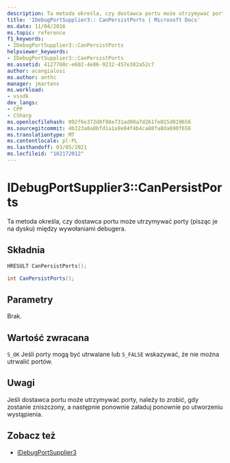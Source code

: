 ```yaml
---
description: Ta metoda określa, czy dostawca portu może utrzymywać porty (pisząc je na dysku) między wywołaniami debugera.
title: 'IDebugPortSupplier3:: CanPersistPorts | Microsoft Docs'
ms.date: 11/04/2016
ms.topic: reference
f1_keywords:
- IDebugPortSupplier3::CanPersistPorts
helpviewer_keywords:
- IDebugPortSupplier3::CanPersistPorts
ms.assetid: 4127760c-e602-4e86-9232-457e382a52c7
author: acangialosi
ms.author: anthc
manager: jmartens
ms.workload:
- vssdk
dev_langs:
- CPP
- CSharp
ms.openlocfilehash: 092f6e372d8f98e731ad90a7d261fe015d019656
ms.sourcegitcommit: 4b323a8a8bfd1a1a9e84f4b4ca88fa8da690f656
ms.translationtype: MT
ms.contentlocale: pl-PL
ms.lasthandoff: 03/05/2021
ms.locfileid: "102172012"
---
```

# <a name="idebugportsupplier3canpersistports"></a>IDebugPortSupplier3::CanPersistPorts
Ta metoda określa, czy dostawca portu może utrzymywać porty (pisząc je na dysku) między wywołaniami debugera.

## <a name="syntax"></a>Składnia

```cpp
HRESULT CanPersistPorts();
```

```csharp
int CanPersistPorts();
```

## <a name="parameters"></a>Parametry
 Brak.

## <a name="return-value"></a>Wartość zwracana
 `S_OK` Jeśli porty mogą być utrwalane lub `S_FALSE` wskazywać, że nie można utrwalić portów.

## <a name="remarks"></a>Uwagi
 Jeśli dostawca portu może utrzymywać porty, należy to zrobić, gdy zostanie zniszczony, a następnie ponownie załaduj ponownie po utworzeniu wystąpienia.

## <a name="see-also"></a>Zobacz też
- [IDebugPortSupplier3](../../../extensibility/debugger/reference/idebugportsupplier3.md)

